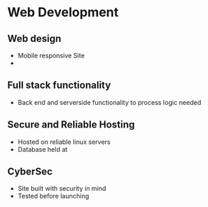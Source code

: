 # Web Development

## Web design
- Mobile responsive Site
- 
## Full stack functionality
- Back end and serverside functionality to process logic needed
## Secure and Reliable Hosting
- Hosted on reliable linux servers
- Database held at 
## CyberSec
- Site built with security in mind
- Tested before launching 
